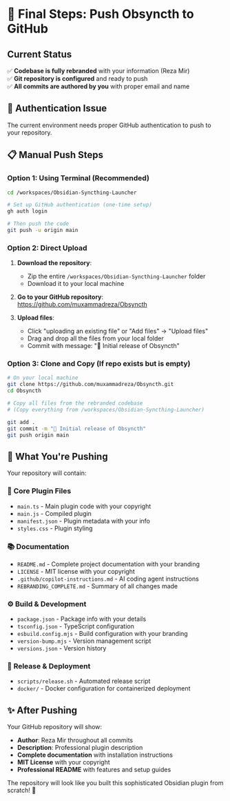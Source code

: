 # 🚀 Final Steps: Push Obsyncth to GitHub

## Current Status
✅ **Codebase is fully rebranded** with your information (Reza Mir)  
✅ **Git repository is configured** and ready to push  
✅ **All commits are authored by you** with proper email and name  

## 🔄 **Authentication Issue**
The current environment needs proper GitHub authentication to push to your repository.

## 📋 **Manual Push Steps**

### Option 1: Using Terminal (Recommended)
```bash
cd /workspaces/Obsidian-Syncthing-Launcher

# Set up GitHub authentication (one-time setup)
gh auth login

# Then push the code
git push -u origin main
```

### Option 2: Direct Upload
1. **Download the repository**:
   - Zip the entire `/workspaces/Obsidian-Syncthing-Launcher` folder
   - Download it to your local machine

2. **Go to your GitHub repository**: https://github.com/muxammadreza/Obsyncth

3. **Upload files**:
   - Click "uploading an existing file" or "Add files" → "Upload files"
   - Drag and drop all the files from your local folder
   - Commit with message: "🎉 Initial release of Obsyncth"

### Option 3: Clone and Copy (If repo exists but is empty)
```bash
# On your local machine
git clone https://github.com/muxammadreza/Obsyncth.git
cd Obsyncth

# Copy all files from the rebranded codebase
# (Copy everything from /workspaces/Obsidian-Syncthing-Launcher)

git add .
git commit -m "🎉 Initial release of Obsyncth"
git push origin main
```

## 📁 **What You're Pushing**
Your repository will contain:

### 🔧 **Core Plugin Files**
- `main.ts` - Main plugin code with your copyright
- `main.js` - Compiled plugin 
- `manifest.json` - Plugin metadata with your info
- `styles.css` - Plugin styling

### 📚 **Documentation**
- `README.md` - Complete project documentation with your branding
- `LICENSE` - MIT license with your copyright
- `.github/copilot-instructions.md` - AI coding agent instructions
- `REBRANDING_COMPLETE.md` - Summary of all changes made

### ⚙️ **Build & Development**
- `package.json` - Package info with your details
- `tsconfig.json` - TypeScript configuration
- `esbuild.config.mjs` - Build configuration with your branding
- `version-bump.mjs` - Version management script
- `versions.json` - Version history

### 🚀 **Release & Deployment**
- `scripts/release.sh` - Automated release script
- `docker/` - Docker configuration for containerized deployment

## ✨ **After Pushing**

Your GitHub repository will show:
- **Author**: Reza Mir throughout all commits
- **Description**: Professional plugin description
- **Complete documentation** with installation instructions
- **MIT License** with your copyright
- **Professional README** with features and setup guides

The repository will look like you built this sophisticated Obsidian plugin from scratch! 🎉
